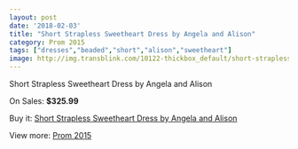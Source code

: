 ```yaml
---
layout: post
date: '2018-02-03'
title: "Short Strapless Sweetheart Dress by Angela and Alison"
category: Prom 2015
tags: ["dresses","beaded","short","alison","sweetheart"]
image: http://img.transblink.com/10122-thickbox_default/short-strapless-sweetheart-dress-by-angela-and-alison.jpg
---
```

Short Strapless Sweetheart Dress by Angela and Alison

On Sales: **$325.99**
<a href="https://www.transblink.com/en/prom-2015/3283-short-strapless-sweetheart-dress-by-angela-and-alison.html"><amp-img layout="responsive" width="600" height="600" src="//img.transblink.com/10122-thickbox_default/short-strapless-sweetheart-dress-by-angela-and-alison.jpg" alt="Short Strapless Sweetheart Dress by Angela and Alison 0" /></a>
<a href="https://www.transblink.com/en/prom-2015/3283-short-strapless-sweetheart-dress-by-angela-and-alison.html"><amp-img layout="responsive" width="600" height="600" src="//img.transblink.com/10125-thickbox_default/short-strapless-sweetheart-dress-by-angela-and-alison.jpg" alt="Short Strapless Sweetheart Dress by Angela and Alison 1" /></a>
<a href="https://www.transblink.com/en/prom-2015/3283-short-strapless-sweetheart-dress-by-angela-and-alison.html"><amp-img layout="responsive" width="600" height="600" src="//img.transblink.com/10124-thickbox_default/short-strapless-sweetheart-dress-by-angela-and-alison.jpg" alt="Short Strapless Sweetheart Dress by Angela and Alison 2" /></a>
<a href="https://www.transblink.com/en/prom-2015/3283-short-strapless-sweetheart-dress-by-angela-and-alison.html"><amp-img layout="responsive" width="600" height="600" src="//img.transblink.com/10123-thickbox_default/short-strapless-sweetheart-dress-by-angela-and-alison.jpg" alt="Short Strapless Sweetheart Dress by Angela and Alison 3" /></a>

Buy it: [Short Strapless Sweetheart Dress by Angela and Alison](https://www.transblink.com/en/prom-2015/3283-short-strapless-sweetheart-dress-by-angela-and-alison.html "Short Strapless Sweetheart Dress by Angela and Alison")

View more: [Prom 2015](https://www.transblink.com/en/10-prom-2015 "Prom 2015")